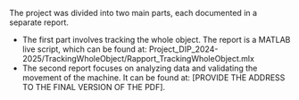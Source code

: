 The project was divided into two main parts, each documented in a separate report.

- The first part involves tracking the whole object. The report is a MATLAB live script, which can be found at: Project_DIP_2024-2025/TrackingWholeObject/Rapport_TrackingWholeObject.mlx
- The second report focuses on analyzing data and validating the movement of the machine. It can be found at: [PROVIDE THE ADDRESS TO THE FINAL VERSION OF THE PDF].
